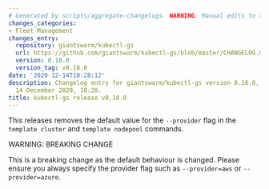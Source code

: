```yaml
---
# Generated by scripts/aggregate-changelogs. WARNING: Manual edits to this files will be overwritten.
changes_categories:
- Fleet Management
changes_entry:
  repository: giantswarm/kubectl-gs
  url: https://github.com/giantswarm/kubectl-gs/blob/master/CHANGELOG.md#0180---2020-12-14
  version: 0.18.0
  version_tag: v0.18.0
date: '2020-12-14T10:28:12'
description: Changelog entry for giantswarm/kubectl-gs version 0.18.0, published on
  14 December 2020, 10:28.
title: kubectl-gs release v0.18.0
---
```


This releases removes the default value for the `--provider` flag in the `template cluster` and `template nodepool` commands.

WARNING: BREAKING CHANGE

This is a breaking change as the default behaviour is changed.
Please ensure you always specify the provider flag such as `--provider=aws` or `--provider=azure`.
